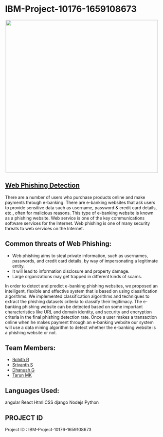 # IBM-Project-10176-1659108673

<p align="center"><img src="https://www.promptcloud.com/wp-content/uploads/2015/01/ibm-logo.jpg" width="500px">

## <a> <a href="https://phishing-shield.herokuapp.com/"> Web Phishing Detection </a>
There are a number of users who purchase products online and make payments through e-banking. There are e-banking websites that ask users to provide sensitive data such as username, password & credit card details, etc., often for malicious reasons. This type of e-banking website is known as a phishing website. Web service is one of the key communications software services for the Internet. Web phishing is one of many security threats to web services on the Internet. 

## Common threats of Web Phishing:
- Web phishing aims to steal private information, such as usernames, passwords, and credit card details, by way of impersonating a legitimate entity.
- It will lead to information disclosure and property damage.
- Large organizations may get trapped in different kinds of scams.

In order to detect and predict e-banking phishing websites, we proposed an intelligent, flexible and effective system that is based on using classification algorithms.  We implemented classification algorithms and techniques to extract the phishing datasets criteria to classify their legitimacy. The e-banking phishing website can be detected based on some important characteristics like URL and domain identity, and security and encryption criteria in the final phishing detection rate. Once a user makes a transaction online when he makes payment through an e-banking website our system will use a data mining algorithm to detect whether the e-banking website is a phishing website or not.

## Team Members:
- <a href="https://github.com/MassRohith123">Rohith R </a>
- <a href="https://github.com/Srivanth007">Srivanth S </a>
- <a href="https://github.com/DhanushG0111">Dhanush G </a>
- <a href="https://github.com/Tarun2203">Tarun MK </a>

## Languages Used:
  <a>angular </a>
  <a>React </a>
  <a>Html </a>
  <a>CSS </a>
  <a>django </a>
  <a>Nodejs </a>
  <a>Python
  </a>

## PROJECT ID
Project ID : IBM-Project-10176-1659108673
